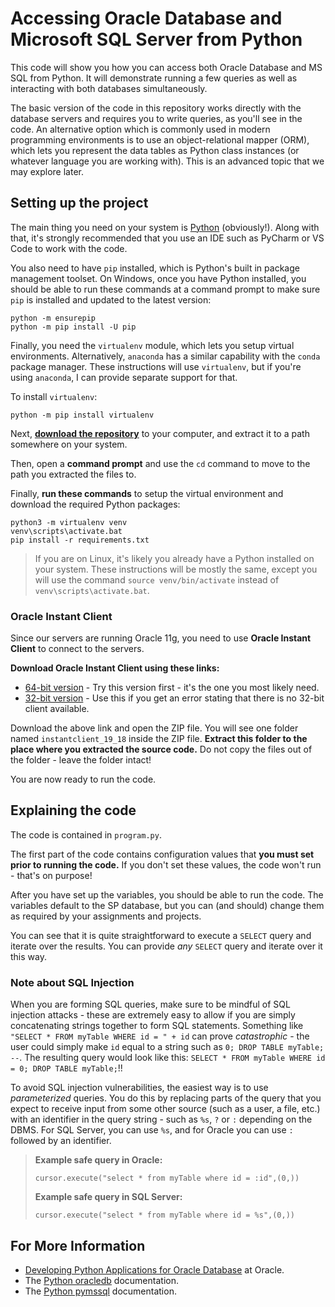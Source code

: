 # Accessing Oracle Database and Microsoft SQL Server from Python

This code will show you how you can access both Oracle Database and MS SQL from Python. It will demonstrate running a few queries as well as interacting with both databases simultaneously.

The basic version of the code in this repository works directly with the database servers and requires you to write queries, as you'll see in the code. An alternative option which is commonly used in modern programming environments is to use an object-relational mapper (ORM), which lets you represent the data tables as Python class instances (or whatever language you are working with). This is an advanced topic that we may explore later.

## Setting up the project

The main thing you need on your system is [Python](https://www.python.org/downloads/) (obviously!). Along with that, it's strongly recommended that you use an IDE such as PyCharm or VS Code to work with the code. 

You also need to have `pip` installed, which is Python's built in package management toolset. On Windows, once you have Python installed, you should be able to run these commands at a command prompt to make sure `pip` is installed and updated to the latest version:

    python -m ensurepip
    python -m pip install -U pip

Finally, you need the `virtualenv` module, which lets you setup virtual environments. Alternatively, `anaconda` has a similar capability with the `conda` package manager. These instructions will use `virtualenv`, but if you're using `anaconda`, I can provide separate support for that. 

To install `virtualenv`:

    python -m pip install virtualenv

Next, [**download the repository**](https://github.com/fmillion-mnsu/it544-python/archive/refs/heads/master.zip) to your computer, and extract it to a path somewhere on your system.

Then, open a **command prompt** and use the `cd` command to move to the path you extracted the files to.

Finally, **run these commands** to setup the virtual environment and download the required Python packages:

    python3 -m virtualenv venv
    venv\scripts\activate.bat
    pip install -r requirements.txt

> If you are on Linux, it's likely you already have a Python installed on your system. These instructions will be mostly the same, except you will use the command `source venv/bin/activate` instead of `venv\scripts\activate.bat`.

### Oracle Instant Client

Since our servers are running Oracle 11g, you need to use **Oracle Instant Client** to connect to the servers. 

**Download Oracle Instant Client using these links:**

- [64-bit version]((https://download.oracle.com/otn_software/nt/instantclient/1918000/instantclient-basiclite-windows.x64-19.18.0.0.0dbru.zip)) - Try this version first - it's the one you most likely need.
- [32-bit version](https://download.oracle.com/otn_software/nt/instantclient/1918000/instantclient-basiclite-nt-19.18.0.0.0dbru.zip) - Use this if you get an error stating that there is no 32-bit client available.

Download the above link and open the ZIP file. You will see one folder named `instantclient_19_18` inside the ZIP file. **Extract this folder to the place where you extracted the source code.** Do not copy the files out of the folder - leave the folder intact!

You are now ready to run the code.

## Explaining the code

The code is contained in `program.py`.

The first part of the code contains configuration values that **you must set prior to running the code.** If you don't set these values, the code won't run - that's on purpose!

After you have set up the variables, you should be able to run the code. The variables default to the SP database, but you can (and should) change them as required by your assignments and projects.

You can see that it is quite straightforward to execute a `SELECT` query and iterate over the results. You can provide *any* `SELECT` query and iterate over it this way.

### Note about SQL Injection

When you are forming SQL queries, make sure to be mindful of SQL injection attacks - these are extremely easy to allow if you are simply concatenating strings together to form SQL statements. Something like `"SELECT * FROM myTable WHERE id = " + id` can prove *catastrophic* - the user could simply make `id` equal to a string such as `0; DROP TABLE myTable; --`. The resulting query would look like this: `SELECT * FROM myTable WHERE id = 0; DROP TABLE myTable;`!! 

To avoid SQL injection vulnerabilities, the easiest way is to use *parameterized* queries. You do this by replacing parts of the query that you expect to receive input from some other source (such as a user, a file, etc.) with an identifier in the query string - such as `%s`, `?` or `:` depending on the DBMS. For SQL Server, you can use `%s`, and for Oracle you can use `:` followed by an identifier.

> **Example safe query in Oracle:**
>
>     cursor.execute("select * from myTable where id = :id",(0,))
>
> **Example safe query in SQL Server:**
>
>     cursor.execute("select * from myTable where id = %s",(0,))

## For More Information

- [Developing Python Applications for Oracle Database](https://www.oracle.com/database/technologies/appdev/python/quickstartpythononprem.html) at Oracle.
- The [Python oracledb](https://python-oracledb.readthedocs.io/en/latest/index.html) documentation.
- The [Python pymssql](http://www.pymssql.org/en/stable/index.html) documentation.

